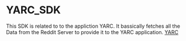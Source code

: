 # YARC_SDK

This SDK is related to to the appliction YARC. 
It bassically fetches all the Data from the Reddit Server to provide it to the YARC application.
[YARC](https://github.com/Tokko55v2/YARC)
